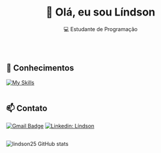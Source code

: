 <h1 align="center">👋 Olá, eu sou Líndson</h1>

<p align="center">
  💻 Estudante de Programação
</p><br><br>


## 🚀 Conhecimentos
[![My Skills](https://skillicons.dev/icons?i=java,spring,vscode,mysql,git,github,idea,maven,eclipse,postman)](https://skillicons.dev)<br><br>


## 📫 Contato

[![Gmail Badge](https://img.shields.io/badge/-Email-006bed?style=flat-square&logo=Gmail&logoColor=white&link=mailto:{lindson_lucas@live.com})](mailto:{lindson_lucas@live.com})
[![Linkedin: Líndson](https://img.shields.io/badge/-lindsonsouza-blue?style=flat-square&logo=Linkedin&logoColor=white&link=https://www.linkedin.com/in/lindson-souza)](https://www.linkedin.com/in/lindson-souza)<br><br>


![lindson25 GitHub stats](https://github-readme-stats.vercel.app/api?username=lindson25&show_icons=true&theme=chartreuse-dark)<br><br>


